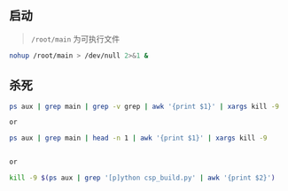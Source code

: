 ## 启动

> `/root/main` 为可执行文件

```bash
nohup /root/main > /dev/null 2>&1 &
```

## 杀死
```bash
ps aux | grep main | grep -v grep | awk '{print $1}' | xargs kill -9

or

ps aux | grep main | head -n 1 | awk '{print $1}' | xargs kill -9


or

kill -9 $(ps aux | grep '[p]ython csp_build.py' | awk '{print $2}')
```
